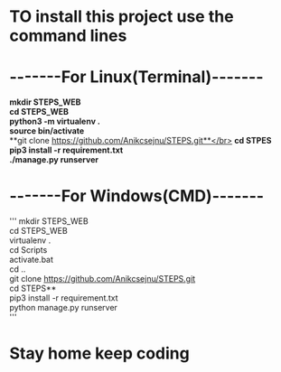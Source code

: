 # TO install this project use the command lines
# -------For Linux(Terminal)-------
**mkdir STEPS_WEB**</br>
**cd STEPS_WEB**</br>
**python3 -m virtualenv .**</br>
**source bin/activate**</br>
**git clone https://github.com/Anikcsejnu/STEPS.git**</br>
**cd STPES**</br>
**pip3 install -r requirement.txt**</br>
**./manage.py runserver**</br>

# -------For Windows(CMD)-------
'''
mkdir STEPS_WEB</br>
cd STEPS_WEB</br>
virtualenv .</br>
cd Scripts</br>
activate.bat</br>
cd ..</br>
git clone https://github.com/Anikcsejnu/STEPS.git</br>
cd STEPS**</br>
pip3 install -r requirement.txt</br>
python manage.py runserver</br>
'''
# Stay home keep coding<br>


